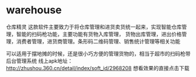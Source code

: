 # warehouse
仓库精灵
这款软件主要致力于将仓库管理和进货卖货统一起来，实现智能仓库管理，智能的扫码枪功能，主要功能有货物入库管理，
货物出库管理，进出价格管理，消费者管理，进货商管理。条形码二维码管理、销售统计管理等相关功能

可以适用于摆地摊的时候，还是很小巧方便的管理货物的，相当于超市的扫码枪带后台管理系统
线上apk地址：http://zhushou.360.cn/detail/index/soft_id/2968208
想看效果的直接点击下载
